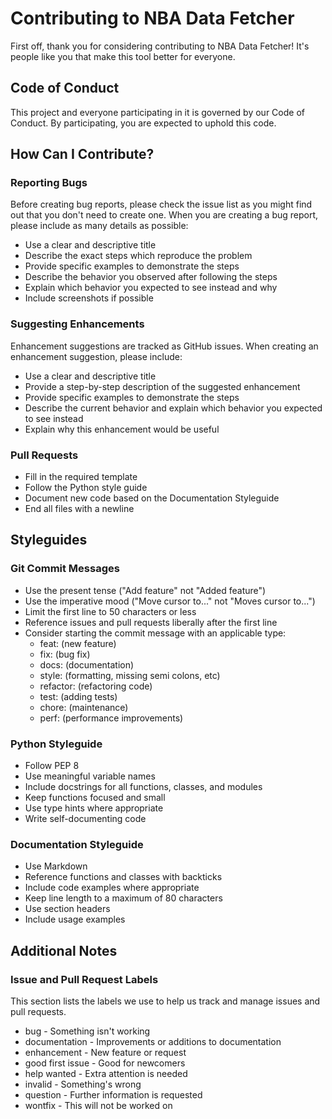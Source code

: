# Contributing to NBA Data Fetcher

First off, thank you for considering contributing to NBA Data Fetcher! It's people like you that make this tool better for everyone.

## Code of Conduct

This project and everyone participating in it is governed by our Code of Conduct. By participating, you are expected to uphold this code.

## How Can I Contribute?

### Reporting Bugs

Before creating bug reports, please check the issue list as you might find out that you don't need to create one. When you are creating a bug report, please include as many details as possible:

* Use a clear and descriptive title
* Describe the exact steps which reproduce the problem
* Provide specific examples to demonstrate the steps
* Describe the behavior you observed after following the steps
* Explain which behavior you expected to see instead and why
* Include screenshots if possible

### Suggesting Enhancements

Enhancement suggestions are tracked as GitHub issues. When creating an enhancement suggestion, please include:

* Use a clear and descriptive title
* Provide a step-by-step description of the suggested enhancement
* Provide specific examples to demonstrate the steps
* Describe the current behavior and explain which behavior you expected to see instead
* Explain why this enhancement would be useful

### Pull Requests

* Fill in the required template
* Follow the Python style guide
* Document new code based on the Documentation Styleguide
* End all files with a newline

## Styleguides

### Git Commit Messages

* Use the present tense ("Add feature" not "Added feature")
* Use the imperative mood ("Move cursor to..." not "Moves cursor to...")
* Limit the first line to 50 characters or less
* Reference issues and pull requests liberally after the first line
* Consider starting the commit message with an applicable type:
    * feat: (new feature)
    * fix: (bug fix)
    * docs: (documentation)
    * style: (formatting, missing semi colons, etc)
    * refactor: (refactoring code)
    * test: (adding tests)
    * chore: (maintenance)
    * perf: (performance improvements)

### Python Styleguide

* Follow PEP 8
* Use meaningful variable names
* Include docstrings for all functions, classes, and modules
* Keep functions focused and small
* Use type hints where appropriate
* Write self-documenting code

### Documentation Styleguide

* Use Markdown
* Reference functions and classes with backticks
* Include code examples where appropriate
* Keep line length to a maximum of 80 characters
* Use section headers
* Include usage examples

## Additional Notes

### Issue and Pull Request Labels

This section lists the labels we use to help us track and manage issues and pull requests.

* bug - Something isn't working
* documentation - Improvements or additions to documentation
* enhancement - New feature or request
* good first issue - Good for newcomers
* help wanted - Extra attention is needed
* invalid - Something's wrong
* question - Further information is requested
* wontfix - This will not be worked on

